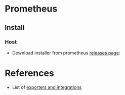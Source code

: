 # Prometheus
## Install
### Host
- Download installer from prometheus [releases page](https://prometheus.io/download/):


# References
- List of [exporters and integrations](https://prometheus.io/docs/instrumenting/exporters/)